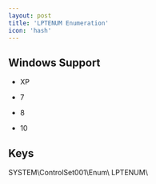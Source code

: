 ```yaml
---
layout: post
title: 'LPTENUM Enumeration'
icon: 'hash'
---
```


## Windows Support

- XP

- 7

- 8

- 10



## Keys

SYSTEM\ControlSet001\Enum\ LPTENUM\

